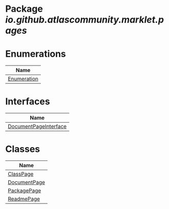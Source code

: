 Package _io.github.atlascommunity.marklet.pages_
================================================
Enumerations
============
| Name                          |
| ----------------------------- |
| [Enumeration](Enumeration.md) |

Interfaces
==========
| Name                                              |
| ------------------------------------------------- |
| [DocumentPageInterface](DocumentPageInterface.md) |

Classes
=======
| Name                            |
| ------------------------------- |
| [ClassPage](ClassPage.md)       |
| [DocumentPage](DocumentPage.md) |
| [PackagePage](PackagePage.md)   |
| [ReadmePage](ReadmePage.md)     |

